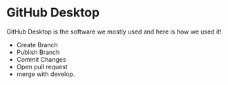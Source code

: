 # GitHub Desktop

GitHub Desktop is the software we mostly used and here is how we used it!

* Create Branch
* Publish Branch
* Commit Changes
* Open pull request
* merge with develop.
